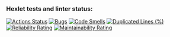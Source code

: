 ### Hexlet tests and linter status:
[![Actions Status](https://github.com/SunBro322/python-project-52/actions/workflows/hexlet-check.yml/badge.svg)](https://github.com/SunBro322/python-project-52/actions)
[![Bugs](https://sonarcloud.io/api/project_badges/measure?project=SunBro322_python-project-52&metric=bugs)](https://sonarcloud.io/summary/new_code?id=SunBro322_python-project-52)
[![Code Smells](https://sonarcloud.io/api/project_badges/measure?project=SunBro322_python-project-52&metric=code_smells)](https://sonarcloud.io/summary/new_code?id=SunBro322_python-project-52)
[![Duplicated Lines (%)](https://sonarcloud.io/api/project_badges/measure?project=SunBro322_python-project-52&metric=duplicated_lines_density)](https://sonarcloud.io/summary/new_code?id=SunBro322_python-project-52)
[![Reliability Rating](https://sonarcloud.io/api/project_badges/measure?project=SunBro322_python-project-52&metric=reliability_rating)](https://sonarcloud.io/summary/new_code?id=SunBro322_python-project-52)
[![Maintainability Rating](https://sonarcloud.io/api/project_badges/measure?project=SunBro322_python-project-52&metric=sqale_rating)](https://sonarcloud.io/summary/new_code?id=SunBro322_python-project-52)
